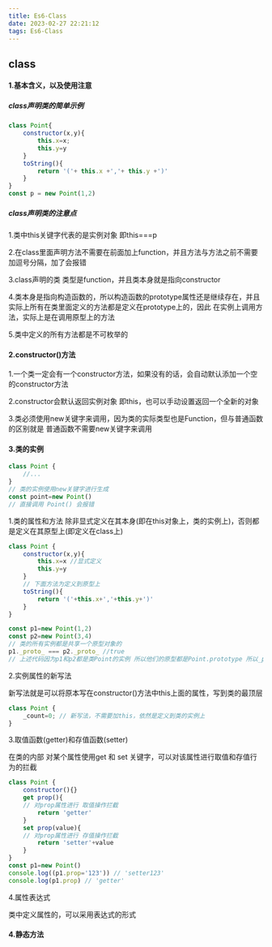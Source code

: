```yaml
---
title: Es6-Class
date: 2023-02-27 22:21:12
tags: Es6-Class
---
```

## class

#### 1.基本含义，以及使用注意

##### class声明类的简单示例

```javascript
class Point{
	constructor(x,y){
		this.x=x;
		this.y=y
	}
	toString(){
		return '('+ this.x +','+ this.y +')'
	}
}
const p = new Point(1,2)
```

##### class声明类的注意点

1.类中this关键字代表的是实例对象 即this===p

2.在class里面声明方法不需要在前面加上function，并且方法与方法之前不需要加逗号分隔，加了会报错

3.class声明的类 类型是function，并且类本身就是指向constructor

4.类本身是指向构造函数的，所以构造函数的prototype属性还是继续存在，并且实际上所有在类里面定义的方法都是定义在prototype上的，因此 在实例上调用方法，实际上是在调用原型上的方法

5.类中定义的所有方法都是不可枚举的

#### 2.constructor()方法

1.一个类一定会有一个constructor方法，如果没有的话，会自动默认添加一个空的constructor方法

2.constructor会默认返回实例对象 即this，也可以手动设置返回一个全新的对象

3.类必须使用new关键字来调用，因为类的实际类型也是Function，但与普通函数的区别就是 普通函数不需要new关键字来调用

#### 3.类的实例

```javascript
class Point	{
	//...
}
// 类的实例使用new关键字进行生成
const point=new Point()
// 直接调用 Point() 会报错
```

1.类的属性和方法 除非显式定义在其本身(即在this对象上，类的实例上)，否则都是定义在其原型上(即定义在class上)

```javascript
class Point {
	constructor(x,y){
		this.x=x //显式定义 
		this.y=y
	}
	// 下面方法为定义到原型上
	toString(){
		return '('+this.x+','+this.y+')'
	}
}

const p1=new Point(1,2)
const p2=new Point(3,4)
// 类的所有实例都是共享一个原型对象的
p1._proto_ === p2._proto_ //true
// 上述代码因为p1和p2都是类Point的实例 所以他们的原型都是Point.prototype 所以_proto_属性是相等的
```

2.实例属性的新写法

新写法就是可以将原本写在constructor()方法中this上面的属性，写到类的最顶层

```javascript
class Point	{
	_count=0; // 新写法，不需要加this，依然是定义到类的实例上
}
```

3.取值函数(getter)和存值函数(setter)

在类的内部 对某个属性使用get 和 set 关键字，可以对该属性进行取值和存值行为的拦截

```javascript
class Point	{
	constructor(){}
	get prop(){
    // 对prop属性进行 取值操作拦截
		return 'getter'
	}
	set prop(value){
    // 对prop属性进行 存值操作拦截
		return 'setter'+value
	}
}
const p1=new Point()
console.log((p1.prop='123')) // 'setter123'
console.log(p1.prop) // 'getter'
```

4.属性表达式

类中定义属性的，可以采用表达式的形式

#### 4.静态方法


